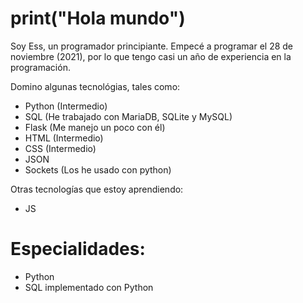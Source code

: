 # print("Hola mundo")
Soy Ess, un programador principiante. Empecé a programar el 28 de noviembre (2021), por lo que tengo casi un año de experiencia en la programación.

Domino algunas tecnológias, tales como:

- Python (Intermedio)
- SQL (He trabajado con MariaDB, SQLite y MySQL)
- Flask (Me manejo un poco con él)
- HTML (Intermedio)
- CSS (Intermedio)
- JSON
- Sockets (Los he usado con python)

Otras tecnologías que estoy aprendiendo:

- JS

# Especialidades:

- Python
- SQL implementado con Python
